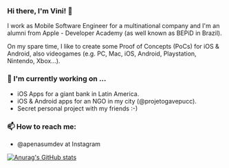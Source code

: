 ### Hi there, I'm Vini! 👋

I work as Mobile Software Engineer for a multinational company and I'm an alumni from Apple - Developer Academy (as well known as BEPiD in Brazil).

On my spare time, I like to create some Proof of Concepts (PoCs) for iOS & Android, also videogames (e.g. PC, Mac, iOS, Android, Playstation, Nintendo, Xbox...). 

### 🌱 I'm currently working on ...
- iOS Apps for a giant bank in Latin America.
- iOS & Android apps for an NGO in my city (@projetogavepucc).
- Secret personal project with my friends :-)

### 📫 How to reach me:
- @apenasumdev at Instagram


[![Anurag's GitHub stats](https://github-readme-stats.vercel.app/api?username=vinihiga)](https://github.com/anuraghazra/github-readme-stats)

